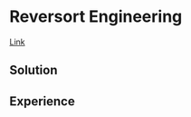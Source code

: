 # Reversort Engineering

[Link](https://codingcompetitions.withgoogle.com/codejam/round/000000000043580a/00000000006d12d7)

## Solution

## Experience